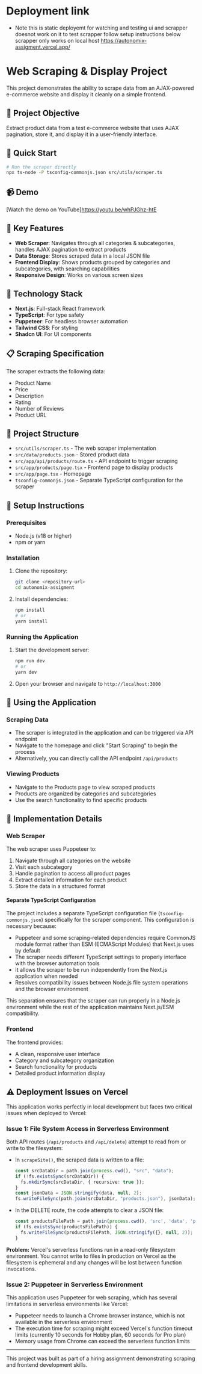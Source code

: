 # Deployment link 
- Note this is static deployemt for watching and testing ui and scrapper doesnot work on it to test scrapper follow setup instructions below scrapper only works on local host
 https://autonomix-assigment.vercel.app/

# Web Scraping & Display Project

This project demonstrates the ability to scrape data from an AJAX-powered e-commerce website and display it cleanly on a simple frontend.

## 🎯 Project Objective

Extract product data from a test e-commerce website that uses AJAX pagination, store it, and display it in a user-friendly interface.

## 🚀 Quick Start
```bash
# Run the scraper directly
npx ts-node -P tsconfig-commonjs.json src/utils/scraper.ts
```

## 📹 Demo
[Watch the demo on YouTube]https://youtu.be/whPJGhz-htE

## 🔑 Key Features

- **Web Scraper**: Navigates through all categories & subcategories, handles AJAX pagination to extract products
- **Data Storage**: Stores scraped data in a local JSON file
- **Frontend Display**: Shows products grouped by categories and subcategories, with searching capabilities
- **Responsive Design**: Works on various screen sizes

## 🧰 Technology Stack

- **Next.js**: Full-stack React framework
- **TypeScript**: For type safety
- **Puppeteer**: For headless browser automation
- **Tailwind CSS**: For styling
- **Shadcn UI**: For UI components

## 📋 Scraping Specification

The scraper extracts the following data:
- Product Name
- Price
- Description
- Rating
- Number of Reviews
- Product URL

## 📂 Project Structure

- `src/utils/scraper.ts` - The web scraper implementation
- `src/data/products.json` - Stored product data
- `src/app/api/products/route.ts` - API endpoint to trigger scraping
- `src/app/products/page.tsx` - Frontend page to display products
- `src/app/page.tsx` - Homepage
- `tsconfig-commonjs.json` - Separate TypeScript configuration for the scraper

## 🚀 Setup Instructions

### Prerequisites

- Node.js (v18 or higher)
- npm or yarn

### Installation

1. Clone the repository:
   ```bash
   git clone <repository-url>
   cd autonomix-assigment
   ```

2. Install dependencies:
   ```bash
   npm install
   # or
   yarn install
   ```

### Running the Application

1. Start the development server:
   ```bash
   npm run dev
   # or
   yarn dev
   ```

2. Open your browser and navigate to `http://localhost:3000`

## 🔄 Using the Application

### Scraping Data

- The scraper is integrated in the application and can be triggered via API endpoint
- Navigate to the homepage and click "Start Scraping" to begin the process
- Alternatively, you can directly call the API endpoint `/api/products`

### Viewing Products

- Navigate to the Products page to view scraped products
- Products are organized by categories and subcategories
- Use the search functionality to find specific products

## 📝 Implementation Details

### Web Scraper

The web scraper uses Puppeteer to:
1. Navigate through all categories on the website
2. Visit each subcategory
3. Handle pagination to access all product pages
4. Extract detailed information for each product
5. Store the data in a structured format

#### Separate TypeScript Configuration

The project includes a separate TypeScript configuration file (`tsconfig-commonjs.json`) specifically for the scraper component. This configuration is necessary because:

- Puppeteer and some scraping-related dependencies require CommonJS module format rather than ESM (ECMAScript Modules) that Next.js uses by default
- The scraper needs different TypeScript settings to properly interface with the browser automation tools
- It allows the scraper to be run independently from the Next.js application when needed
- Resolves compatibility issues between Node.js file system operations and the browser environment

This separation ensures that the scraper can run properly in a Node.js environment while the rest of the application maintains Next.js/ESM compatibility.

### Frontend

The frontend provides:
- A clean, responsive user interface
- Category and subcategory organization
- Search functionality for products
- Detailed product information display

## ⚠️ Deployment Issues on Vercel

This application works perfectly in local development but faces two critical issues when deployed to Vercel:

### Issue 1: File System Access in Serverless Environment

Both API routes (`/api/products` and `/api/delete`) attempt to read from or write to the filesystem:

- In `scrapeSite()`, the scraped data is written to a file:
  ```typescript
  const srcDataDir = path.join(process.cwd(), "src", "data");
  if (!fs.existsSync(srcDataDir)) {
    fs.mkdirSync(srcDataDir, { recursive: true });
  }
  const jsonData = JSON.stringify(data, null, 2);
  fs.writeFileSync(path.join(srcDataDir, "products.json"), jsonData);
  ```

- In the DELETE route, the code attempts to clear a JSON file:
  ```typescript
  const productsFilePath = path.join(process.cwd(), 'src', 'data', 'products.json');
  if (fs.existsSync(productsFilePath)) {
    fs.writeFileSync(productsFilePath, JSON.stringify({}, null, 2));
  }
  ```

**Problem:** Vercel's serverless functions run in a read-only filesystem environment. You cannot write to files in production on Vercel as the filesystem is ephemeral and any changes will be lost between function invocations.

### Issue 2: Puppeteer in Serverless Environment

This application uses Puppeteer for web scraping, which has several limitations in serverless environments like Vercel:

- Puppeteer needs to launch a Chrome browser instance, which is not available in the serverless environment
- The execution time for scraping might exceed Vercel's function timeout limits (currently 10 seconds for Hobby plan, 60 seconds for Pro plan)
- Memory usage from Chrome can exceed the serverless function limits
---

This project was built as part of a hiring assignment demonstrating scraping and frontend development skills.
